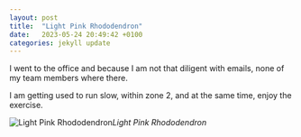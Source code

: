 ```yaml
---
layout: post
title:  "Light Pink Rhododendron"
date:   2023-05-24 20:49:42 +0100
categories: jekyll update
---
```


I went to the office and because I am not that diligent with emails, none of my team members where there.  

I am getting used to run slow, within zone 2, and at the same time, enjoy the exercise.



![Light Pink Rhododendron](https://lh3.googleusercontent.com/4F0kt9jkVp1YA792Qckn2iy0-J9ZAWCQCQrn1pUz_3k_qhNAOmkgjrC3TCtaHHoI8Cqn0irILUpdL9f_L3coVASP21_bbtZoqTU1pRYqwM0-tW740UWdnyl0IvX6TZ7zQsHRVQUPew=w2400)*Light Pink Rhododendron*&nbsp;



[jekyll-docs]: https://jekyllrb.com/docs/home
[jekyll-gh]:   https://github.com/jekyll/jekyll
[jekyll-talk]: https://talk.jekyllrb.com/


